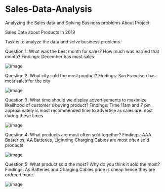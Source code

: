 # Sales-Data-Analysis
Analyzing the Sales data and Solving Business problems
About Project:


Sales Data about Products in 2019


Task is to analyze the data and solve business problems.


Question 1: What was the best month for sales? How much was earned that month?
Findings: December has most sales

![image](https://user-images.githubusercontent.com/61126881/119439360-d3b12000-bce7-11eb-817b-905714abcffe.png)


Question 2: What city sold the most product?
Findings: San Francisco has most sales for the city

![image](https://user-images.githubusercontent.com/61126881/119439378-e0357880-bce7-11eb-9220-f93691ecc463.png)


Question 3: What time should we display advertisements to maximize likelihood of customer's buying product?
Findings: Time 11am and 7 pm approximately is most recommended time to advertise as sales are most during these times

![image](https://user-images.githubusercontent.com/61126881/119439397-ecb9d100-bce7-11eb-95f1-80109f095546.png)


Question 4: What products are most often sold together?
Findings: AAA Baateries, AA Batteries, Lightning Charging Cables are most often sold products

![image](https://user-images.githubusercontent.com/61126881/119439423-fc391a00-bce7-11eb-9300-cd17a5ae1c18.png)


Question 5: What product sold the most? Why do you think it sold the most?
Findings: As Batteries and Charging Cables price is cheap hence they are ordered more

![image](https://user-images.githubusercontent.com/61126881/119439478-0c50f980-bce8-11eb-9624-386eb804ca4e.png)

